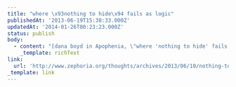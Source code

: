 ```yaml
---
title: "where \x93nothing to hide\x94 fails as logic"
publishedAt: '2013-06-19T15:38:33.000Z'
updatedAt: '2014-01-26T00:23:23.000Z'
status: publish
body:
  - content: "[dana boyd in Apophenia, \"where 'nothing to hide' fails as logic\"](http://www.zephoria.org/thoughts/archives/2013/06/10/nothing-to-hide.html):\n\n<ExtendedQuote>\n  Sadly, I\x92m getting to experience this right now as Massachusetts refuses to believe that I moved to New York mid-last-year. It's mindblowing how hard it is to summon up the paperwork that \"proves\" to them that I\"m telling the truth. When it was discovered that Verizon (and presumably other carriers) was giving metadata to government officials, my first thought was: wouldn't it be nice if the government would use that metadata to actually confirm that I was in NYC not Massachusetts. But that's the funny thing about how data is used by our current government. It's used to create suspicion, not to confirm innocence.\n</ExtendedQuote>\n\nThe \"nothing to hide\" argument is fairly pervasive in response to the type of NSA surveillance that was recently revealed. There are really two decent arguments against it:\n\n1. Anyone can go from being boring \"regular Joe\" to activist if they're spurred on by outside events to become more political, and when that happens, suddenly the amount of surveillance done can be far more sinister and destructive to achieving any kind of political changes.\n\n   This argument is often unconvincing, mostly because this can still be dismissed as \"well, *I'll* never get political, no matter what happens\"\\[1. Which, quite frankly, is a little sad, but still persuasive to some people.].\n2. Even law-abiding citizens can have their data constructed in such a way as to make them appear guilty.\n\nThis is the method that should scare people, and Dana's example of the tax audit should remind you that even if you're not cheating on your taxes, the process of appearing 100% legit can still be taxing (pun intended).\n"
    _template: richText
link:
  url: 'http://www.zephoria.org/thoughts/archives/2013/06/10/nothing-to-hide.html'
_template: link
---
```


